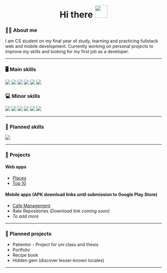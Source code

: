 <h1 align="center">Hi there <img src="https://camo.githubusercontent.com/e8e7b06ecf583bc040eb60e44eb5b8e0ecc5421320a92929ce21522dbc34c891/68747470733a2f2f6d656469612e67697068792e636f6d2f6d656469612f6876524a434c467a6361737252346961377a2f67697068792e676966" width="40" height="40" /></h1> 
<h3>👨‍💻 About me</h3> 
I am CS student on my final year of study, learning and practicing fullstack web and mobile development. Currently working on personal projects to improve my skills and looking for my first job as a developer.
<hr /> 
<h3>🖥️ Main skills</h3> 
<div>
 <img src="https://img.shields.io/badge/JAVASCRIPT-282a35?style=for-the-badge&logo=javascript" />
 <img src="https://img.shields.io/badge/TYPESCRIPT-282a35?style=for-the-badge&logo=TypeScript" />
 <img src="https://img.shields.io/badge/REACT-282a35?style=for-the-badge&logo=react" />
 <img src="https://img.shields.io/badge/NODEJS-282a35?style=for-the-badge&logo=Node.js" />
 <img src="https://img.shields.io/badge/EXPRESS-282a35?style=for-the-badge&logo=express" />
 <img src="https://img.shields.io/badge/MONGODB-282a35?style=for-the-badge&logo=mongodb" />
</div>
<h3>💻 Minor skills</h3>
<div>
 <img src="https://img.shields.io/badge/ANGULAR-282a35?style=for-the-badge&logo=Angular&logoColor=DD0031" />
 <img src="https://img.shields.io/badge/GRAPHQL-282a35?style=for-the-badge&logo=GraphQL&logoColor=E10098" />
 <img src="https://img.shields.io/badge/SQL-282a35?style=for-the-badge&logo=PostgreSQL" />
 <img src="https://img.shields.io/badge/CI/CD-282a35?style=for-the-badge&logo=GitHub Actions&logoColor=FFFFFF" />
 <img src="https://img.shields.io/badge/CONTAINERS-282a35?style=for-the-badge&logo=Docker" />
 <img src="https://img.shields.io/badge/CONTAINERS-282a35?style=for-the-badge&logo=https://th.bing.com/th/id/OIP.2XrX0fP0htyTCah7AglTigHaEc?pid=ImgDet&rs=1" />
</div>
<hr />
<h3>📝 Planned skills</h3>
<div>
 <img src="https://img.shields.io/badge/.NET%20CORE-282a35?style=for-the-badge&logo=dotnet" />
</div>
<hr />
<h3>🔨 Projects</h3>
<h4>Web apps</h4>
<ul>
 <li><a href="https://zany-puce-caterpillar-robe.cyclic.app/">Places</a></li>
 <li><a href="https://gilded-biscotti-ba67f2.netlify.app/">Top 10</a></li>
</ul>
<h4>Mobile apps (APK download links until submission to Google Play Store)</h4>
<ul>
 <li><a href="https://expo.dev/artifacts/eas/3PsPBjrGwqEULqsXdoRoKR.apk">Cafe Management</a></li>
 <li>Rate Repositories <em>(Download link coming soon)</em></li>
 <li><em>To add more</em></li>
</ul>
<hr />
<h3>📝 Planned projects</h3>
<ul>
  <li>Patientor - Project for uni class and thesis</li>
  <li>Portfolio</li>
  <li>Recipe book</li>
  <li>Hidden gem (discover lesser-known locales)</li>
</ul>
<hr />
